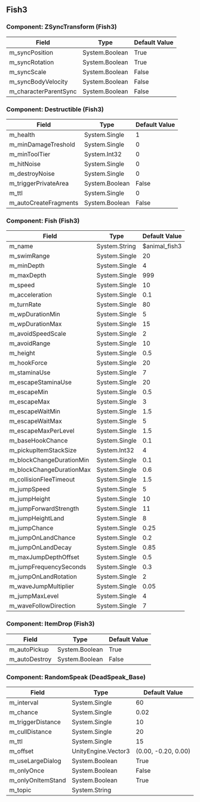 ## Fish3

### Component: ZSyncTransform (Fish3)

|Field|Type|Default Value|
|-----|----|-------------|
|m_syncPosition|System.Boolean|True|
|m_syncRotation|System.Boolean|True|
|m_syncScale|System.Boolean|False|
|m_syncBodyVelocity|System.Boolean|False|
|m_characterParentSync|System.Boolean|False|

### Component: Destructible (Fish3)

|Field|Type|Default Value|
|-----|----|-------------|
|m_health|System.Single|1|
|m_minDamageTreshold|System.Single|0|
|m_minToolTier|System.Int32|0|
|m_hitNoise|System.Single|0|
|m_destroyNoise|System.Single|0|
|m_triggerPrivateArea|System.Boolean|False|
|m_ttl|System.Single|0|
|m_autoCreateFragments|System.Boolean|False|

### Component: Fish (Fish3)

|Field|Type|Default Value|
|-----|----|-------------|
|m_name|System.String|$animal_fish3|
|m_swimRange|System.Single|20|
|m_minDepth|System.Single|4|
|m_maxDepth|System.Single|999|
|m_speed|System.Single|10|
|m_acceleration|System.Single|0.1|
|m_turnRate|System.Single|80|
|m_wpDurationMin|System.Single|5|
|m_wpDurationMax|System.Single|15|
|m_avoidSpeedScale|System.Single|2|
|m_avoidRange|System.Single|10|
|m_height|System.Single|0.5|
|m_hookForce|System.Single|20|
|m_staminaUse|System.Single|7|
|m_escapeStaminaUse|System.Single|20|
|m_escapeMin|System.Single|0.5|
|m_escapeMax|System.Single|3|
|m_escapeWaitMin|System.Single|1.5|
|m_escapeWaitMax|System.Single|5|
|m_escapeMaxPerLevel|System.Single|1.5|
|m_baseHookChance|System.Single|0.1|
|m_pickupItemStackSize|System.Int32|4|
|m_blockChangeDurationMin|System.Single|0.1|
|m_blockChangeDurationMax|System.Single|0.6|
|m_collisionFleeTimeout|System.Single|1.5|
|m_jumpSpeed|System.Single|5|
|m_jumpHeight|System.Single|10|
|m_jumpForwardStrength|System.Single|11|
|m_jumpHeightLand|System.Single|8|
|m_jumpChance|System.Single|0.25|
|m_jumpOnLandChance|System.Single|0.2|
|m_jumpOnLandDecay|System.Single|0.85|
|m_maxJumpDepthOffset|System.Single|0.5|
|m_jumpFrequencySeconds|System.Single|0.3|
|m_jumpOnLandRotation|System.Single|2|
|m_waveJumpMultiplier|System.Single|0.05|
|m_jumpMaxLevel|System.Single|4|
|m_waveFollowDirection|System.Single|7|

### Component: ItemDrop (Fish3)

|Field|Type|Default Value|
|-----|----|-------------|
|m_autoPickup|System.Boolean|True|
|m_autoDestroy|System.Boolean|False|

### Component: RandomSpeak (DeadSpeak_Base)

|Field|Type|Default Value|
|-----|----|-------------|
|m_interval|System.Single|60|
|m_chance|System.Single|0.02|
|m_triggerDistance|System.Single|10|
|m_cullDistance|System.Single|20|
|m_ttl|System.Single|15|
|m_offset|UnityEngine.Vector3|(0.00, -0.20, 0.00)|
|m_useLargeDialog|System.Boolean|True|
|m_onlyOnce|System.Boolean|False|
|m_onlyOnItemStand|System.Boolean|True|
|m_topic|System.String||

